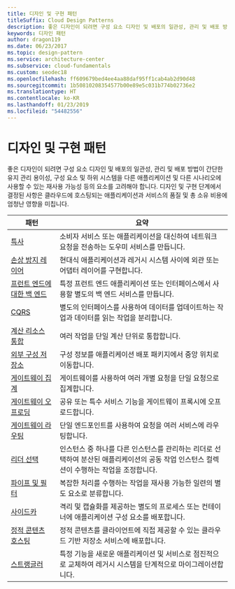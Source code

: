 ```yaml
---
title: 디자인 및 구현 패턴
titleSuffix: Cloud Design Patterns
description: 좋은 디자인이 되려면 구성 요소 디자인 및 배포의 일관성, 관리 및 배포 방법이 간단한 유지 관리 용이성, 구성 요소 및 하위 시스템을 다른 애플리케이션 및 다른 시나리오에 사용할 수 있는 재사용 가능성 등의 요소를 고려해야 합니다. 디자인 및 구현 단계에서 결정된 사항은 클라우드에 호스팅되는 애플리케이션과 서비스의 품질 및 총 소유 비용에 엄청난 영향을 미칩니다.
keywords: 디자인 패턴
author: dragon119
ms.date: 06/23/2017
ms.topic: design-pattern
ms.service: architecture-center
ms.subservice: cloud-fundamentals
ms.custom: seodec18
ms.openlocfilehash: ff609679bed4ee4aa88daf95ff1cab4ab2d90d48
ms.sourcegitcommit: 1b50810208354577b00e89e5c031b774b02736e2
ms.translationtype: HT
ms.contentlocale: ko-KR
ms.lasthandoff: 01/23/2019
ms.locfileid: "54482556"
---
```

# <a name="design-and-implementation-patterns"></a>디자인 및 구현 패턴

좋은 디자인이 되려면 구성 요소 디자인 및 배포의 일관성, 관리 및 배포 방법이 간단한 유지 관리 용이성, 구성 요소 및 하위 시스템을 다른 애플리케이션 및 다른 시나리오에 사용할 수 있는 재사용 가능성 등의 요소를 고려해야 합니다. 디자인 및 구현 단계에서 결정된 사항은 클라우드에 호스팅되는 애플리케이션과 서비스의 품질 및 총 소유 비용에 엄청난 영향을 미칩니다.

|                                패턴                                 |                                                                                                      요약                                                                                                       |
|------------------------------------------------------------------------|--------------------------------------------------------------------------------------------------------------------------------------------------------------------------------------------------------------------|
|                     [특사](../ambassador.md)                     |                                                         소비자 서비스 또는 애플리케이션을 대신하여 네트워크 요청을 전송하는 도우미 서비스를 만듭니다.                                                          |
|          [손상 방지 레이어](../anti-corruption-layer.md)          |                                                               현대식 애플리케이션과 레거시 시스템 사이에 외관 또는 어댑터 레이어를 구현합니다.                                                                |
|         [프런트 엔드에 대한 백 엔드](../backends-for-frontends.md)         |                                                          특정 프런트 엔드 애플리케이션 또는 인터페이스에서 사용할 별도의 백 엔드 서비스를 만듭니다.                                                          |
|                           [CQRS](../cqrs.md)                           |                                                         별도의 인터페이스를 사용하여 데이터를 업데이트하는 작업과 데이터를 읽는 작업을 분리합니다.                                                         |
| [계산 리소스 통합](../compute-resource-consolidation.md) |                                                                     여러 작업을 단일 계산 단위로 통합합니다.                                                                      |
|   [외부 구성 저장소](../external-configuration-store.md)   |                                                        구성 정보를 애플리케이션 배포 패키지에서 중앙 위치로 이동합니다.                                                         |
|            [게이트웨이 집계](../gateway-aggregation.md)            |                                                                   게이트웨이를 사용하여 여러 개별 요청을 단일 요청으로 집계합니다.                                                                   |
|             [게이트웨이 오프로딩](../gateway-offloading.md)             |                                                                      공유 또는 특수 서비스 기능을 게이트웨이 프록시에 오프로드합니다.                                                                       |
|                [게이트웨이 라우팅](../gateway-routing.md)                |                                                                            단일 엔드포인트를 사용하여 요청을 여러 서비스에 라우팅합니다.                                                                            |
|                [리더 선택](../leader-election.md)                | 인스턴스 중 하나를 다른 인스턴스를 관리하는 리더로 선택하여 분산된 애플리케이션의 공동 작업 인스턴스 컬렉션이 수행하는 작업을 조정합니다. |
|              [파이프 및 필터](../pipes-and-filters.md)              |                                                     복잡한 처리를 수행하는 작업을 재사용 가능한 일련의 별도 요소로 분류합니다.                                                      |
|                        [사이드카](../sidecar.md)                        |                                                  격리 및 캡슐화를 제공하는 별도의 프로세스 또는 컨테이너에 애플리케이션 구성 요소를 배포합니다.                                                  |
|         [정적 콘텐츠 호스팅](../static-content-hosting.md)         |                                                        정적 콘텐츠를 클라이언트에 직접 제공할 수 있는 클라우드 기반 저장소 서비스에 배포합니다.                                                        |
|                      [스트랭글러](../strangler.md)                      |                                         특정 기능을 새로운 애플리케이션 및 서비스로 점진적으로 교체하여 레거시 시스템을 단계적으로 마이그레이션합니다.                                          |
